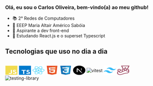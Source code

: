 ### Olá, eu sou o Carlos Oliveira, bem-vindo(a) ao meu github!
- 📚 2° Redes de Computadores
- 🏫 EEEP Maria Altair Américo Sabóia  
- 🔭 Aspirante a dev front-end
- 🌱 Estudando React.js e o superset Typescript


## Tecnologias que uso no dia a dia

<div style="display: inline_block"><br>
  <img align="center" alt="Rafa-Js" height="30" width="40" src="https://raw.githubusercontent.com/devicons/devicon/master/icons/javascript/javascript-plain.svg">
  <img align="center" alt="Rafa-Ts" height="30" width="40" src="https://raw.githubusercontent.com/devicons/devicon/master/icons/typescript/typescript-plain.svg">
  <img align="center" alt="Rafa-React" height="30" width="40" src="https://raw.githubusercontent.com/devicons/devicon/master/icons/react/react-original.svg">
  <img align="center" alt="Rafa-HTML" height="30" width="40" src="https://raw.githubusercontent.com/devicons/devicon/master/icons/html5/html5-original.svg">
  <img align="center" alt="css3" height="30" width="40" src="https://raw.githubusercontent.com/devicons/devicon/master/icons/css3/css3-original.svg">
  <img align="center" alt="nextjs" height="30" width="40" src="https://raw.githubusercontent.com/devicons/devicon/master/icons/nextjs/nextjs-original.svg">
  <img align="center" alt="vitest" height="30" width="30" src="https://images.opencollective.com/vitest/2b17c7a/logo/256.png">
  <img align="center" alt="tailwindcss" height="30" width="40" src="https://raw.githubusercontent.com/devicons/devicon/master/icons/tailwindcss/tailwindcss-plain.svg">
  <img align="center" alt="jest" height="30" width="40" src="https://raw.githubusercontent.com/devicons/devicon/master/icons/jest/jest-plain.svg">
  <img align="center" alt="testing-library" height="30" width="40" src="https://res.cloudinary.com/dg3gyk0gu/image/upload/v1700500148/tags/testing-library.png">
  
</div>
